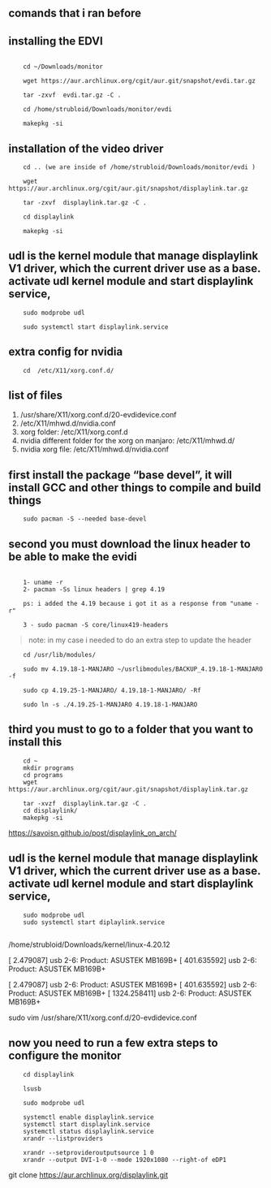 ## comands that i ran before

## installing the EDVI
```
    
    cd ~/Downloads/monitor
    
    wget https://aur.archlinux.org/cgit/aur.git/snapshot/evdi.tar.gz
    
    tar -zxvf  evdi.tar.gz -C .
    
    cd /home/strubloid/Downloads/monitor/evdi
    
    makepkg -si
```


## installation of the video driver
``` 
    cd .. (we are inside of /home/strubloid/Downloads/monitor/evdi )
    
    wget https://aur.archlinux.org/cgit/aur.git/snapshot/displaylink.tar.gz

    tar -zxvf  displaylink.tar.gz -C .
    
    cd displaylink
    
    makepkg -si

```

## udl is the kernel module that manage displaylink V1 driver, which the current driver use as a base. activate udl kernel module and start displaylink service,
``` 
    sudo modprobe udl
    
    sudo systemctl start displaylink.service 

```

## extra config for nvidia
``` 
    cd  /etc/X11/xorg.conf.d/

```


## list of files
1. /usr/share/X11/xorg.conf.d/20-evdidevice.conf
2. /etc/X11/mhwd.d/nvidia.conf
3. xorg folder: /etc/X11/xorg.conf.d
4. nvidia different folder for the xorg on manjaro: /etc/X11/mhwd.d/
5. nvidia xorg file: /etc/X11/mhwd.d/nvidia.conf




























## first install the package “base devel”, it will install GCC and other things to compile and build things
``` 
    sudo pacman -S --needed base-devel
```

## second you must download the linux header to be able to make the evidi
```

    1- uname -r
    2- pacman -Ss linux headers | grep 4.19
    
    ps: i added the 4.19 because i got it as a response from "uname -r"
    
    3 - sudo pacman -S core/linux419-headers 

```

> note: in my case i needed to do an extra step to update the header
``` 
    cd /usr/lib/modules/
    
    sudo mv 4.19.18-1-MANJARO ~/usrlibmodules/BACKUP_4.19.18-1-MANJARO -f  
    
    sudo cp 4.19.25-1-MANJARO/ 4.19.18-1-MANJARO/ -Rf 
    
    sudo ln -s ./4.19.25-1-MANJARO 4.19.18-1-MANJARO

```


## third you must to go to a folder that you want to install this
``` 
    cd ~
    mkdir programs
    cd programs
    wget https://aur.archlinux.org/cgit/aur.git/snapshot/displaylink.tar.gz
    
    tar -xvzf  displaylink.tar.gz -C .
    cd displaylink/
    makepkg -si

```

https://savoisn.github.io/post/displaylink_on_arch/

## udl is the kernel module that manage displaylink V1 driver, which the current driver use as a base. activate udl kernel module and start displaylink service,
``` 
    sudo modprobe udl
    sudo systemctl start diplaylink.service
    
```

/home/strubloid/Downloads/kernel/linux-4.20.12

[    2.479087] usb 2-6: Product: ASUSTEK MB169B+
[  401.635592] usb 2-6: Product: ASUSTEK MB169B+




[    2.479087] usb 2-6: Product: ASUSTEK MB169B+
[  401.635592] usb 2-6: Product: ASUSTEK MB169B+
[ 1324.258411] usb 2-6: Product: ASUSTEK MB169B+




sudo vim /usr/share/X11/xorg.conf.d/20-evdidevice.conf 













## now you need to run a few extra steps to configure the monitor
```
    cd displaylink
    
    lsusb
    
    sudo modprobe udl
    
    systemctl enable displaylink.service
    systemctl start displaylink.service
    systemctl status displaylink.service
    xrandr --listproviders
    
    xrandr --setprovideroutputsource 1 0
    xrandr --output DVI-1-0 --mode 1920x1080 --right-of eDP1

```
git clone https://aur.archlinux.org/displaylink.git